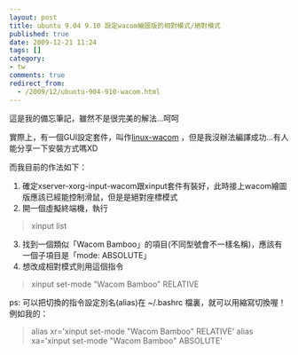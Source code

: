 ```yaml
---
layout: post
title: ubuntu 9.04 9.10 設定wacom繪圖版的相對模式/絕對模式
published: true
date: 2009-12-21 11:24
tags: []
category:
- tw
comments: true
redirect_from:
  - /2009/12/ubuntu-904-910-wacom.html
---
```



這是我的備忘筆記，雖然不是很完美的解法...呵呵

實際上，有一個GUI設定套件，叫作[linux-wacom][1] ，但是我沒辦法編譯成功...有人能分享一下安裝方式嗎XD

而我目前的作法如下：
1. 確定xserver-xorg-input-wacom跟xinput套件有裝好，此時接上wacom繪圖版應該已經能控制滑鼠，但是是絕對座標模式
2. 開一個虛擬終端機，執行

> xinput list

3. 找到一個類似「Wacom Bamboo」的項目(不同型號會不一樣名稱)，應該有一個子項目是「mode: ABSOLUTE」
4. 想改成相對模式則用這個指令

>

> xinput set-mode "Wacom Bamboo" RELATIVE

>


ps: 可以把切換的指令設定別名(alias)在 ~/.bashrc 檔裏，就可以用縮寫切換喔！
例如我的：

> alias xr='xinput set-mode "Wacom Bamboo" RELATIVE'
> alias xa='xinput set-mode "Wacom Bamboo" ABSOLUTE'



[1]: http://linuxwacom.sourceforge.net/

